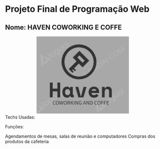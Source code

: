 <h1>Projeto Final de Programação Web</h1>

<h2>Nome: HAVEN COWORKING E COFFE</h2>
<div align="center"> <img src="Captura de tela 2025-04-11 135256.png" alt="Logo Haven Coworking" width="300"> </div>
Techs Usadas:

Funções:

Agendamentos de mesas, salas de reunião e computadores
Compras dos produtos da cafeteria
